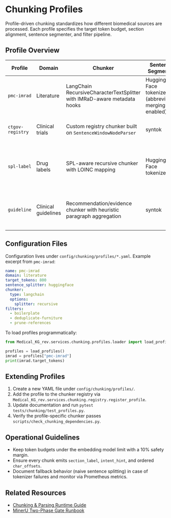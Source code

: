 # Chunking Profiles

Profile-driven chunking standardizes how different biomedical sources are
processed. Each profile specifies the target token budget, section alignment,
sentence segmenter, and filter pipeline.

## Profile Overview

| Profile | Domain | Chunker | Sentence Segmenter | Key Metadata |
| --- | --- | --- | --- | --- |
| `pmc-imrad` | Literature | LangChain RecursiveCharacterTextSplitter with IMRaD-aware metadata hooks | Hugging Face tokenizer (abbreviation merging enabled) | `Abstract`, `Introduction`, `Methods`, `Results`, `Discussion`, with provenance offsets |
| `ctgov-registry` | Clinical trials | Custom registry chunker built on `SentenceWindowNodeParser` | syntok | Eligibility, Outcome, Adverse Event, Results sections |
| `spl-label` | Drug labels | SPL-aware recursive chunker with LOINC mapping | Hugging Face tokenizer | Indications, Dosage, Warnings, Adverse Reactions, Clinical Pharmacology |
| `guideline` | Clinical guidelines | Recommendation/evidence chunker with heuristic paragraph aggregation | syntok | Recommendation statements, evidence summaries, strength/grade metadata |

## Configuration Files

Configuration lives under `config/chunking/profiles/*.yaml`. Example excerpt
from `pmc-imrad`:

```yaml
name: pmc-imrad
domain: literature
target_tokens: 800
sentence_splitter: huggingface
chunker:
  type: langchain
  options:
    splitter: recursive
filters:
  - boilerplate
  - deduplicate-furniture
  - prune-references
```

To load profiles programmatically:

```python
from Medical_KG_rev.services.chunking.profiles.loader import load_profiles

profiles = load_profiles()
imrad = profiles["pmc-imrad"]
print(imrad.target_tokens)
```

## Extending Profiles

1. Create a new YAML file under `config/chunking/profiles/`.
2. Add the profile to the chunker registry via
   `Medical_KG_rev.services.chunking.registry.register_profile`.
3. Update documentation and run `pytest tests/chunking/test_profiles.py`.
4. Verify the profile-specific chunker passes `scripts/check_chunking_dependencies.py`.

## Operational Guidelines

- Keep token budgets under the embedding model limit with a 10% safety margin.
- Ensure every chunk emits `section_label`, `intent_hint`, and ordered
  `char_offsets`.
- Document fallback behavior (naive sentence splitting) in case of tokenizer
  failures and monitor via Prometheus metrics.

## Related Resources

- [Chunking & Parsing Runtime Guide](./chunking.md)
- [MinerU Two-Phase Gate Runbook](../runbooks/mineru-two-phase-gate.md)
